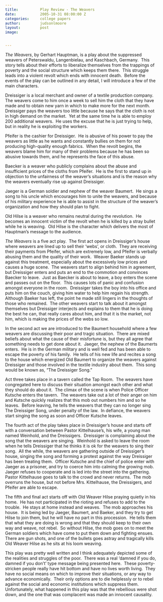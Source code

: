 ```yaml
---
title:			Play Review - The Weavers
date:			2005-10-31 08:00:00 Z
categories:		college papers
author:			judsonlmoore
layout:			post
image:			


---
```


_The Weavers_, by Gerhart Hauptman, is a play about the suppressed weavers of Peterswaldu, Langenbielau, and Kaschbach, Germany.  This story tells about their efforts to liberalize themselves from the trappings of poverty and the social structure which keeps them there.  This struggle leads into a violent revolt which ends with innocent death.  Before the events of the play can be outlined in any detail, I will introduce a few of the main characters.

Dreissiger is a local merchant and owner of a textile production company.  The weavers come to him once a week to sell him the cloth that they have made and to obtain new yarn in which to make more for the next month.  Dreissiger pays the weavers too little because he says that the cloth is not in high demand on the market.  Yet at the same time he is able to employ 200 additional weavers.  He uses the excuse that he is just trying to help, but in reality he is exploiting the workers.

Pfeifer is the cashier for Dreissiger.  He is abusive of his power to pay the weavers as little as he wants and constantly bullies on them for not producing high-quality enough fabrics.  When the revolt begins, the weavers blame him for many of their problems because he has been so abusive towards them, and he represents the face of this abuse.

Baecker is a weaver who publicly complains about the abuse and insufficient prices of the cloths from Pfeifer.  He is the first to stand up in objection to the unfairness of the weaver’s situations and is the reason why the weavers eventually rise up against Dreissiger.

Jaeger is a German soldier and nephew of the weaver Baumert.  He sings a song to his uncle which encourages him to unite the weavers, and because of his military experience he is able to assist in the structure of the weaver’s organization and how they should plan to fight.

Old Hilse is a weaver who remains neutral during the revolution.  He becomes an innocent victim of the revolt when he is killed by a stray bullet while he is weaving.  Old Hilse is the character which delivers the most of Hauptman’s message to the audience.

_The Weavers_ is a five act play.  The first act opens in Dreissiger’s house where weavers are lined up to sell their ‘webs’, or cloth.  They are receiving their payments from Pfeifer, which are extremely low, and Pfeifer is verbally abusing them and the quality of their work.  Weaver Baeker stands up against this treatment, especially about the excessively low prices and causes a huge scene.  The weavers start to align behind him in agreement, but Dreissiger enters and puts an end to the commotion and convinces Baecker to leave.  Just as Baecker is about to leave, a boy enters the scene and passes out on the floor.  This causes lots of panic and confusion amongst everyone in the room.  Dreissiger takes the boy into his office and puts him on the couch, giving him water to help him regain his strength.  Although Baeker has left, the point he made still lingers in the thoughts of those who remained.  The other weavers start to talk about it amongst themselves but Dreissiger interjects and explains to them that he is doing the best he can, that really cares about him, and that it is the market, not him, which is making the prices of the webs so low.

In the second act we are introduced to the Baumert household where a few weavers are discussing their poor and tragic situation.  There are mixed beliefs about what the cause of their misfortune is, but they all agree that something needs to get done about it.  Jaeger, the nephew of the Baumerts enters.  He is in the German military and is well fed and has been able to escape the poverty of his family.  He tells of his new life and recites a song to the house which energized Old Baumert to organize the weavers against Dreissiger and those involved in the textile industry about them.  This song would be known as, “The Dreissiger Song.”

Act three takes place in a tavern called the Tap Room.  The weavers have congregated here to discuss their situation amongst each other and what they should do about it.  The climax of the scene is when Police Officer Kutsche enters the tavern.  The weavers take out a lot of their anger on him and Kutsche quickly realizes that this mob out numbers him and so he leaves.  Before leaving, he tells the weavers that they can no longer sing The Dreissiger Song, under penalty of the law.  In defiance, the weavers start singing the song as soon and Officer Kutsche leaves.

The fourth act of the play takes place in Dreissiger’s house and starts off with a conversation between Pastor Kittelhause’s, his wife, a young man named Weinhold, and the Dreissigers.  Dreissiger is complaining about the song that the weavers are singing.  Weinhold is asked to leave the room when he tells Dreissiger that he thinks it is ok for the weavers to sing their song.  All the while, the weavers are gathering outside of Dreissiger’s house, singing the song and forming a protest against the way Dreissiger has been treating them.  Officer Kutsche and the chief of police enter with Jaeger as a prisoner, and try to coerce him into calming the growing mob.  Jaeger refuses to cooperate and is led into the street into the gathering.  Pastor Kittelhause goes to talk to the crowd and never returns.  The mob overruns the house, but not before Mrs. Kittelhause, the Dreissigers, and Pfeifer are able to escape.

The fifth and final act starts off with Old Weaver Hilse praying quietly in his home.  He has not participated in the rioting and refuses to add to the trouble.  He stays at home instead and weaves.  The mob approaches his house.  It is being led by Jaeger, Baumert, and Baeker, and they try to get Hilse to join them, but he will have no part in this procession.  He tells them that what they are doing is wrong and that they should keep to their own way and weave, not rebel.  So without Hilse, the mob goes on to meet the German soldiers which have come to put them down and fighting ensues.  There are gun shots, and one of the bullets goes astray and tragically kills Old Weaver Hilse as he sits at his loom weaving.

This play was pretty well written and I think adequately depicted some of the realities and struggles of the poor.  There was a real ‘damned if you do, damned if you don’t’ type message being presented here.  These poverty-stricken people really have hit bottom and have no lives worth living.  They have no social means on which to improve their situations, or any way to advance economically.  Their only options are to die helplessly or to rebel against the social and economic institutions which suppress them.  Unfortunately, what happened in this play was that the rebellious were shot down, and the one that was complacent was made an innocent causality.
